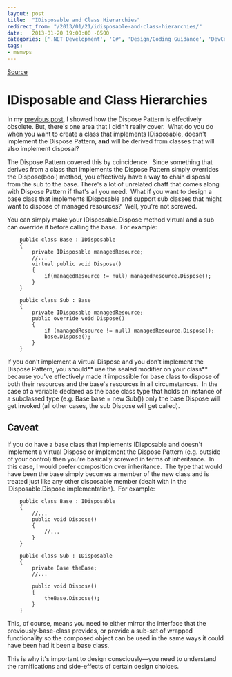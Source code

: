 ```yaml
---
layout: post
title:  "IDisposable and Class Hierarchies"
redirect_from: "/2013/01/21/idisposable-and-class-hierarchies/"
date:   2013-01-20 19:00:00 -0500
categories: ['.NET Development', 'C#', 'Design/Coding Guidance', 'DevCenterPost', 'Patterns', 'Software Development Guidance']
tags:
- msmvps
---
```

[Source](http://blogs.msmvps.com/peterritchie/2013/01/21/idisposable-and-class-hierarchies/ "Permalink to IDisposable and Class Hierarchies")

# IDisposable and Class Hierarchies

In my [previous post][1], I showed how the Dispose Pattern is effectively obsolete. But, there's one area that I didn't really cover.  What do you do when you want to create a class that implements IDisposable, doesn't implement the Dispose Pattern, **and** will be derived from classes that will also implement disposal?

The Dispose Pattern covered this by coincidence.  Since something that derives from a class that implements the Dispose Pattern simply overrides the Dispose(bool) method, you effectively have a way to chain disposal from the sub to the base. There's a lot of unrelated chaff that comes along with Dispose Pattern if that's all you need.  What if you want to design a base class that implements IDisposable and support sub classes that might want to dispose of managed resources?  Well, you're not screwed.

You can simply make your IDisposable.Dispose method virtual and a sub can override it before calling the base.  For example:
    
    
    	public class Base : IDisposable
    	{
    		private IDisposable managedResource;
    		//...
    		virtual public void Dispose()
    		{
    			if(managedResource != null) managedResource.Dispose();
    		}
    	}
     
    	public class Sub : Base
    	{
    		private IDisposable managedResource;
    		public override void Dispose()
    		{
    			if (managedResource != null) managedResource.Dispose();
    			base.Dispose();
    		}
    	}

If you don't implement a virtual Dispose and you don't implement the Dispose Pattern, you should** use the sealed modifier on your class** because you've effectively made it impossible for base class to dispose of both their resources and the base's resources in all circumstances.  In the case of a variable declared as the base class type that holds an instance of a subclassed type (e.g. Base base = new Sub()) only the base Dispose will get invoked (all other cases, the sub Dispose will get called).

## Caveat

If you do have a base class that implements IDisposable and doesn't implement a virtual Dispose or implement the Dispose Pattern (e.g. outside of your control) then you're basically screwed in terms of inheritance.  In this case, I would prefer composition over inheritance.  The type that would have been the base simply becomes a member of the new class and is treated just like any other disposable member (dealt with in the IDisposable.Dispose implementation).  For example:
    
    
    	public class Base : IDisposable
    	{
    		//...
    		public void Dispose()
    		{
    			//...
    		}
    	}
     
    	public class Sub : IDisposable
    	{
    		private Base theBase;
    		//...
     
    		public void Dispose()
    		{
    			theBase.Dispose();
    		}
    	}
    

This, of course, means you need to either mirror the interface that the previously-base-class provides, or provide a sub-set of wrapped functionality so the composed object can be used in the same ways it could have been had it been a base class.

This is why it's important to design consciously—you need to understand the ramifications and side-effects of certain design choices.

[1]: http://blogs.msmvps.com/blogs/peterritchie/archive/2013/01/20/the-dispose-pattern-as-an-anti-pattern.aspx

